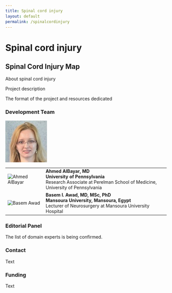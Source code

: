 ```yaml
---
title: Spinal cord injury
layout: default
permalink: /spinalcordinjury
---
```


# Spinal cord injury

## Spinal Cord Injury Map

About spinal cord injury  

Project description  

The format of the project and resources dedicated  

### Development Team

<img src="/images/team/IrinaBalaur.jpg" width="130"/>

<table>
<tr>
<td style="width: 105px;"><img src="../images/team/noprofile.jpg" alt="Ahmed AlBayar" width="100"/></td>
<td><strong>Ahmed AlBayar, MD</strong><br />
<strong>University of Pennsylvania</strong><br />
  Research Associate at Perelman School of Medicine, University of Pennsylvania</td>
</tr>
<tr>
<td style="width: 105px;"><img src="../images/team/noprofile.jpg" alt="Basem Awad" width="100"/></td>
<td><strong>Basem I. Awad, MD, MSc, PhD</strong><br />
<strong>Mansoura University, Mansoura, Egypt</strong><br />
  Lecturer of Neurosurgery at Mansoura University Hospital</td>
</tr>
</table>

### Editorial Panel

The list of domain experts is being confirmed.

### Contact

Text

### Funding

Text
